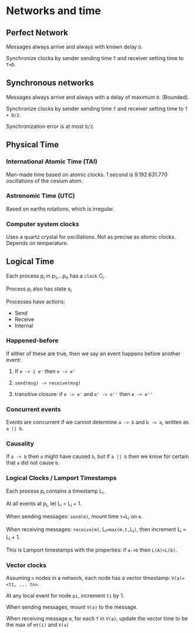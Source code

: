 # Networks and time

## Perfect Network

Messages always arrive and always with known delay `D`.

Synchronize clocks by sender sending time `T` and receiver setting time to `T+D`.

## Synchronous networks

Messages always arrive and always with a delay of maximum `D`. (Bounded).

Synchronize clocks by sender sending time `T` and receiver setting time to `T + D/2`.

Synchronization error is at most `D/2`.

## Physical Time

### International Atomic Time (TAI)

Man-made time based on atomic clocks. 1 second is 9.192.631.770 oscillations of the cesium atom.

### Astronomic Time (UTC)

Based on earths rotations, which is irregular.

### Computer system clocks

Uses a quartz crystal for oscillations. Not as precise as atomic clocks. Depends on temperature.

## Logical Time

Each process p<sub>i</sub> in p<sub>1</sub>,...p<sub>n</sub> has a `clock` C<sub>i</sub>.

Process p<sub>i</sub> also has state s<sub>i</sub>

Processes have actions:

- Send
- Receive
- Internal

### Happened-before

If either of these are true, then we say an event happens before another event:

1. If `e -> i e'` then `e -> e'`

2. `send(msg) -> receive(msg)`

3. transitive closure: if `e -> e'` and `e' -> e''` then `e -> e''`

### Concurrent events

Events are concurrent if we cannot determine `a -> b` and `b -> a`, written as `a || b`.

### Causality

If `a -> b` then `a` might have caused `b`, but if `a || b` then we know for certain that `a` did not cause `b`.

### Logical Clocks / Lamport Timestamps

Each process p<sub>i</sub> contains a timestamp L<sub>i</sub>.

At all events at p<sub>i</sub>, let L<sub>i</sub> = L<sub>i</sub> + 1.

When sending messages: `send(m)`, mount time `t=`L<sub>i</sub> on `m`.

When receiving messages: `receive(m)`, L<sub>i</sub>`=max(m.t,`L<sub>i</sub>`)`, then increment L<sub>i</sub> = L<sub>i</sub> + 1.

This is Lamport timestamps with the properties: if `a->b` then `L(A)<L(b)`.

### Vector clocks

Assuming `n` nodes in a network, each node has a vector timestamp: `V(a)=<t1, ... tn>`.

At any local event for node `pi`, increment `ti` by 1.

When sending messages, mount `V(a)` to the message.

When receiving message `m`, for each `T` in `V(a)`, update the vector time to be the max of `mt(i)` and `V(a)`
